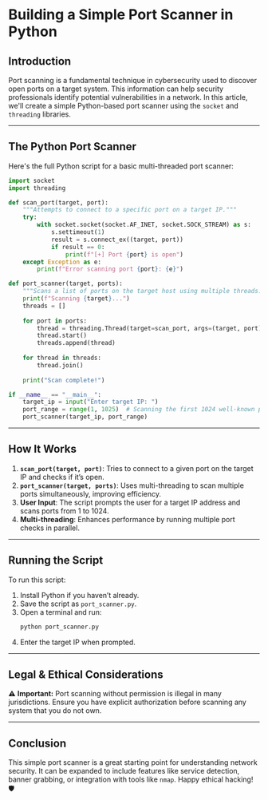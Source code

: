 # Building a Simple Port Scanner in Python
## Introduction
Port scanning is a fundamental technique in cybersecurity used to discover open ports on a target system. This information can help security professionals identify potential vulnerabilities in a network. In this article, we'll create a simple Python-based port scanner using the `socket` and `threading` libraries.

---

## **The Python Port Scanner**
Here's the full Python script for a basic multi-threaded port scanner:

```python
import socket
import threading

def scan_port(target, port):
    """Attempts to connect to a specific port on a target IP."""
    try:
        with socket.socket(socket.AF_INET, socket.SOCK_STREAM) as s:
            s.settimeout(1)
            result = s.connect_ex((target, port))
            if result == 0:
                print(f"[+] Port {port} is open")
    except Exception as e:
        print(f"Error scanning port {port}: {e}")

def port_scanner(target, ports):
    """Scans a list of ports on the target host using multiple threads."""
    print(f"Scanning {target}...")
    threads = []
    
    for port in ports:
        thread = threading.Thread(target=scan_port, args=(target, port))
        thread.start()
        threads.append(thread)
    
    for thread in threads:
        thread.join()
    
    print("Scan complete!")

if __name__ == "__main__":
    target_ip = input("Enter target IP: ")
    port_range = range(1, 1025)  # Scanning the first 1024 well-known ports
    port_scanner(target_ip, port_range)
```

---

## **How It Works**
1. **`scan_port(target, port)`**: Tries to connect to a given port on the target IP and checks if it’s open.
2. **`port_scanner(target, ports)`**: Uses multi-threading to scan multiple ports simultaneously, improving efficiency.
3. **User Input**: The script prompts the user for a target IP address and scans ports from 1 to 1024.
4. **Multi-threading**: Enhances performance by running multiple port checks in parallel.

---

## **Running the Script**
To run this script:
1. Install Python if you haven’t already.
2. Save the script as `port_scanner.py`.
3. Open a terminal and run:
   ```bash
   python port_scanner.py
   ```
4. Enter the target IP when prompted.

---

## **Legal & Ethical Considerations**
⚠ **Important:** Port scanning without permission is illegal in many jurisdictions. Ensure you have explicit authorization before scanning any system that you do not own.

---

## **Conclusion**
This simple port scanner is a great starting point for understanding network security. It can be expanded to include features like service detection, banner grabbing, or integration with tools like `nmap`. Happy ethical hacking! 🛡️
